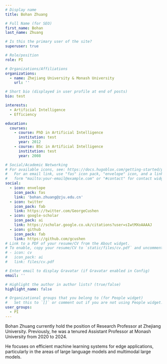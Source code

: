 ```yaml
---
# Display name
title: Bohan Zhuang

# Full Name (for SEO)
first_name: Bohan
last_name: Zhuang

# Is this the primary user of the site?
superuser: true

# Role/position
role: PI

# Organizations/Affiliations
organizations:
  - name: Zhejiang University & Monash University
    url: ''

# Short bio (displayed in user profile at end of posts)
bio: test

interests:
  - Artificial Intelligence
  - Efficiency

education:
  courses:
    - course: PhD in Artificial Intelligence
      institution: test
      year: 2012
    - course: BSc in Artificial Intelligence
      institution: test
      year: 2008

# Social/Academic Networking
# For available icons, see: https://docs.hugoblox.com/getting-started/page-builder/#icons
#   For an email link, use "fas" icon pack, "envelope" icon, and a link in the
#   form "mailto:your-email@example.com" or "#contact" for contact widget.
social:
  - icon: envelope
    icon_pack: fas
    link: 'bohan.zhuang@zju.edu.cn'
  - icon: twitter
    icon_pack: fab
    link: https://twitter.com/GeorgeCushen
  - icon: google-scholar
    icon_pack: ai
    link: https://scholar.google.co.uk/citations?user=sIwtMXoAAAAJ
  - icon: github
    icon_pack: fab
    link: https://github.com/gcushen
# Link to a PDF of your resume/CV from the About widget.
# To enable, copy your resume/CV to `static/files/cv.pdf` and uncomment the lines below.
# - icon: cv
#   icon_pack: ai
#   link: files/cv.pdf

# Enter email to display Gravatar (if Gravatar enabled in Config)
email: ''

# Highlight the author in author lists? (true/false)
highlight_name: false

# Organizational groups that you belong to (for People widget)
#   Set this to `[]` or comment out if you are not using People widget.
user_groups:
  - PI
---
```


Bohan Zhuang currently hold the position of Research Professor at Zhejiang University. Previously, he was a tenured Assistant Professor at Monash University from 2020 to 2024.

He focuses on efficient machine learning systems for edge applications, particularly in the areas of large language models and multimodal large models.